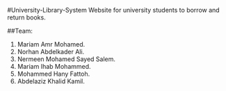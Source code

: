 #University-Library-System
Website for university students to borrow and return books.

##Team:
1. Mariam Amr Mohamed.
2. Norhan Abdelkader Ali.
3. Nermeen Mohamed Sayed Salem.
4. Mariam Ihab Mohammed.
5. Mohammed Hany Fattoh.
6. Abdelaziz Khalid Kamil.
